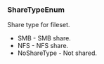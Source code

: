 ### ShareTypeEnum
Share type for fileset.

- SMB - SMB share.
- NFS - NFS share.
- NoShareType - Not shared.
